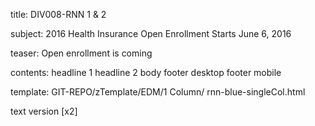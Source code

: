 title:					DIV008-RNN 1 & 2

subject:				2016 Health Insurance Open Enrollment Starts June 6, 2016 

teaser:					Open enrollment is coming   

contents:				headline 1
					headline 2
					body
					footer desktop
					footer mobile

template: GIT-REPO/zTemplate/EDM/1 Column/ rnn-blue-singleCol.html

text version 				[x2] 